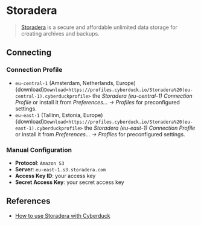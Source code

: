 Storadera
====

> [Storadera](https://storadera.com/) is a secure and affordable unlimited data storage for creating archives and backups.

## Connecting

### Connection Profile

- `eu-central-1` (Amsterdam, Netherlands, Europe) {download}`Download<https://profiles.cyberduck.io/Storadera%20(eu-central-1).cyberduckprofile>` the *Storadera (eu-central-1) Connection Profile* or install it from *Preferences… → Profiles* for preconfigured settings.
- `eu-east-1` (Tallinn, Estonia, Europe) {download}`Download<https://profiles.cyberduck.io/Storadera%20(eu-east-1).cyberduckprofile>` the *Storadera (eu-east-1) Connection Profile* or install it from *Preferences… → Profiles* for preconfigured settings.

### Manual Configuration

- **Protocol**: `Amazon S3`
- **Server**: `eu-east-1.s3.storadera.com`
- **Access Key ID**: your access key
- **Secret Access Key**: your secret access key

## References

- [How to use Storadera with Cyberduck](https://storadera.com/integrations/cyberduck/)
